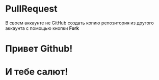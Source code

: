 # PullRequest
В своем аккаунте не GitHub создать копию репозитория из другого аккаунта с помощью кнопки **Fork**

# Привет Github!
# И тебе салют!

